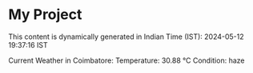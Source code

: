 # My Project

This content is dynamically generated in Indian Time (IST): 2024-05-12 19:37:16 IST


Current Weather in Coimbatore:
Temperature: 30.88 °C
Condition: haze
